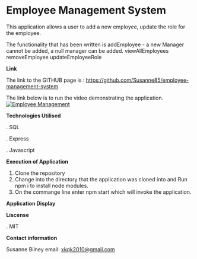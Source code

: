 # Employee Management System
This application allows a user to add a new employee, update the role for the employee.

The functionality that has been written is
addEmployee - a new Manager cannot be added, a null manager can be added.
viewAllEmployees
removeEmployee
updateEmployeeRole

**Link** 

The link to the GITHUB page is : https://github.com/Susanne85/employee-management-system

The link below is to run the video demonstrating the application.
<a href="https://drive.google.com/uc?export=view&id=17vZgROdwm6KkaWraAWmep2MXuYzZekQi"><img src="https://drive.google.com/uc?export=view&id=17vZgROdwm6KkaWraAWmep2MXuYzZekQi" title="Employee Management"/>
[]()
 
**Technologies Utilised**

. SQL

. Express 

. Javascript

**Execution of Application**

1.  Clone the repository
2.  Change into the directory that the application was cloned into and Run npm i to install node modules.
3.  On the commange line enter npm start which will invoke the application.

**Application Display**

**Liscense**

. MIT

**Contact information**

Susanne Bilney 
email: xkqk2010@gmail.com
 